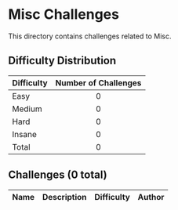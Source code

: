 # Misc Challenges
This directory contains challenges related to Misc.

## Difficulty Distribution
| Difficulty | Number of Challenges |
| ---------- |:--------------------:|
| Easy | 0 |
| Medium | 0 |
| Hard | 0 |
| Insane | 0 |
| Total | 0 |

## Challenges (0 total)
| Name | Description | Difficulty | Author |
| ---- | ----------- | ---------- | ------ |

